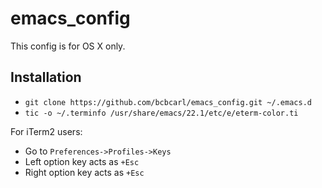 # emacs_config

This config is for OS X only.

## Installation

* `git clone https://github.com/bcbcarl/emacs_config.git ~/.emacs.d`
* `tic -o ~/.terminfo /usr/share/emacs/22.1/etc/e/eterm-color.ti`

For iTerm2 users:

* Go to `Preferences->Profiles->Keys`
* Left option key acts as `+Esc`
* Right option key acts as `+Esc`